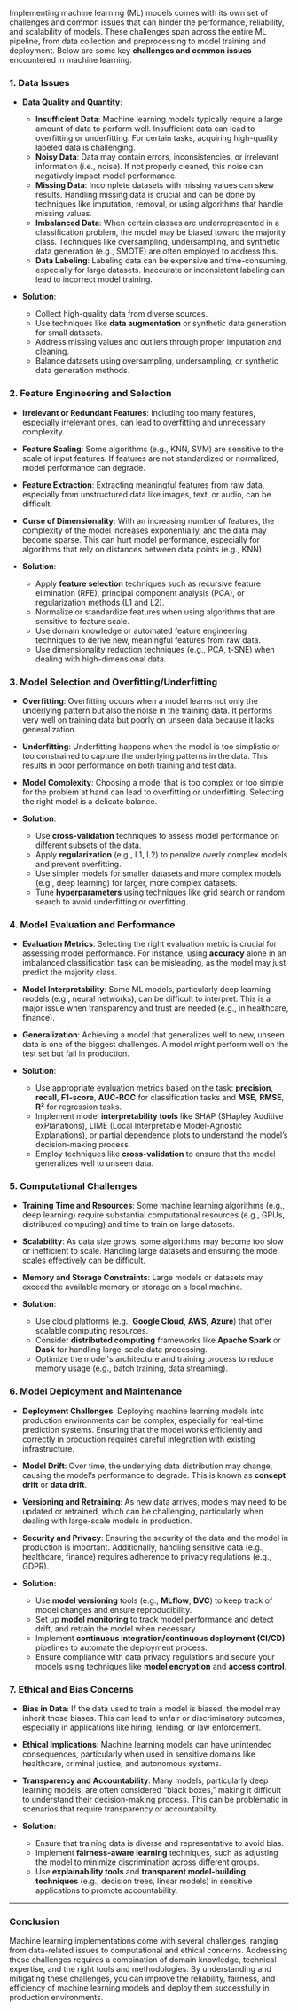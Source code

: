 Implementing machine learning (ML) models comes with its own set of challenges and common issues that can hinder the performance, reliability, and scalability of models. These challenges span across the entire ML pipeline, from data collection and preprocessing to model training and deployment. Below are some key **challenges and common issues** encountered in machine learning.

### 1. **Data Issues**

   - **Data Quality and Quantity**: 
     - **Insufficient Data**: Machine learning models typically require a large amount of data to perform well. Insufficient data can lead to overfitting or underfitting. For certain tasks, acquiring high-quality labeled data is challenging.
     - **Noisy Data**: Data may contain errors, inconsistencies, or irrelevant information (i.e., noise). If not properly cleaned, this noise can negatively impact model performance.
     - **Missing Data**: Incomplete datasets with missing values can skew results. Handling missing data is crucial and can be done by techniques like imputation, removal, or using algorithms that handle missing values.
     - **Imbalanced Data**: When certain classes are underrepresented in a classification problem, the model may be biased toward the majority class. Techniques like oversampling, undersampling, and synthetic data generation (e.g., SMOTE) are often employed to address this.
     - **Data Labeling**: Labeling data can be expensive and time-consuming, especially for large datasets. Inaccurate or inconsistent labeling can lead to incorrect model training.
   
   - **Solution**:
     - Collect high-quality data from diverse sources.
     - Use techniques like **data augmentation** or synthetic data generation for small datasets.
     - Address missing values and outliers through proper imputation and cleaning.
     - Balance datasets using oversampling, undersampling, or synthetic data generation methods.

### 2. **Feature Engineering and Selection**

   - **Irrelevant or Redundant Features**: Including too many features, especially irrelevant ones, can lead to overfitting and unnecessary complexity.
   - **Feature Scaling**: Some algorithms (e.g., KNN, SVM) are sensitive to the scale of input features. If features are not standardized or normalized, model performance can degrade.
   - **Feature Extraction**: Extracting meaningful features from raw data, especially from unstructured data like images, text, or audio, can be difficult.
   - **Curse of Dimensionality**: With an increasing number of features, the complexity of the model increases exponentially, and the data may become sparse. This can hurt model performance, especially for algorithms that rely on distances between data points (e.g., KNN).
   
   - **Solution**:
     - Apply **feature selection** techniques such as recursive feature elimination (RFE), principal component analysis (PCA), or regularization methods (L1 and L2).
     - Normalize or standardize features when using algorithms that are sensitive to feature scale.
     - Use domain knowledge or automated feature engineering techniques to derive new, meaningful features from raw data.
     - Use dimensionality reduction techniques (e.g., PCA, t-SNE) when dealing with high-dimensional data.

### 3. **Model Selection and Overfitting/Underfitting**

   - **Overfitting**: Overfitting occurs when a model learns not only the underlying pattern but also the noise in the training data. It performs very well on training data but poorly on unseen data because it lacks generalization.
   - **Underfitting**: Underfitting happens when the model is too simplistic or too constrained to capture the underlying patterns in the data. This results in poor performance on both training and test data.
   - **Model Complexity**: Choosing a model that is too complex or too simple for the problem at hand can lead to overfitting or underfitting. Selecting the right model is a delicate balance.
   
   - **Solution**:
     - Use **cross-validation** techniques to assess model performance on different subsets of the data.
     - Apply **regularization** (e.g., L1, L2) to penalize overly complex models and prevent overfitting.
     - Use simpler models for smaller datasets and more complex models (e.g., deep learning) for larger, more complex datasets.
     - Tune **hyperparameters** using techniques like grid search or random search to avoid underfitting or overfitting.

### 4. **Model Evaluation and Performance**

   - **Evaluation Metrics**: Selecting the right evaluation metric is crucial for assessing model performance. For instance, using **accuracy** alone in an imbalanced classification task can be misleading, as the model may just predict the majority class.
   - **Model Interpretability**: Some ML models, particularly deep learning models (e.g., neural networks), can be difficult to interpret. This is a major issue when transparency and trust are needed (e.g., in healthcare, finance).
   - **Generalization**: Achieving a model that generalizes well to new, unseen data is one of the biggest challenges. A model might perform well on the test set but fail in production.
   
   - **Solution**:
     - Use appropriate evaluation metrics based on the task: **precision**, **recall**, **F1-score**, **AUC-ROC** for classification tasks and **MSE**, **RMSE**, **R²** for regression tasks.
     - Implement model **interpretability tools** like SHAP (SHapley Additive exPlanations), LIME (Local Interpretable Model-Agnostic Explanations), or partial dependence plots to understand the model’s decision-making process.
     - Employ techniques like **cross-validation** to ensure that the model generalizes well to unseen data.

### 5. **Computational Challenges**

   - **Training Time and Resources**: Some machine learning algorithms (e.g., deep learning) require substantial computational resources (e.g., GPUs, distributed computing) and time to train on large datasets. 
   - **Scalability**: As data size grows, some algorithms may become too slow or inefficient to scale. Handling large datasets and ensuring the model scales effectively can be difficult.
   - **Memory and Storage Constraints**: Large models or datasets may exceed the available memory or storage on a local machine.
   
   - **Solution**:
     - Use cloud platforms (e.g., **Google Cloud**, **AWS**, **Azure**) that offer scalable computing resources.
     - Consider **distributed computing** frameworks like **Apache Spark** or **Dask** for handling large-scale data processing.
     - Optimize the model's architecture and training process to reduce memory usage (e.g., batch training, data streaming).

### 6. **Model Deployment and Maintenance**

   - **Deployment Challenges**: Deploying machine learning models into production environments can be complex, especially for real-time prediction systems. Ensuring that the model works efficiently and correctly in production requires careful integration with existing infrastructure.
   - **Model Drift**: Over time, the underlying data distribution may change, causing the model’s performance to degrade. This is known as **concept drift** or **data drift**.
   - **Versioning and Retraining**: As new data arrives, models may need to be updated or retrained, which can be challenging, particularly when dealing with large-scale models in production.
   - **Security and Privacy**: Ensuring the security of the data and the model in production is important. Additionally, handling sensitive data (e.g., healthcare, finance) requires adherence to privacy regulations (e.g., GDPR).
   
   - **Solution**:
     - Use **model versioning** tools (e.g., **MLflow**, **DVC**) to keep track of model changes and ensure reproducibility.
     - Set up **model monitoring** to track model performance and detect drift, and retrain the model when necessary.
     - Implement **continuous integration/continuous deployment (CI/CD)** pipelines to automate the deployment process.
     - Ensure compliance with data privacy regulations and secure your models using techniques like **model encryption** and **access control**.

### 7. **Ethical and Bias Concerns**

   - **Bias in Data**: If the data used to train a model is biased, the model may inherit those biases. This can lead to unfair or discriminatory outcomes, especially in applications like hiring, lending, or law enforcement.
   - **Ethical Implications**: Machine learning models can have unintended consequences, particularly when used in sensitive domains like healthcare, criminal justice, and autonomous systems.
   - **Transparency and Accountability**: Many models, particularly deep learning models, are often considered “black boxes,” making it difficult to understand their decision-making process. This can be problematic in scenarios that require transparency or accountability.
   
   - **Solution**:
     - Ensure that training data is diverse and representative to avoid bias.
     - Implement **fairness-aware learning** techniques, such as adjusting the model to minimize discrimination across different groups.
     - Use **explainability tools** and **transparent model-building techniques** (e.g., decision trees, linear models) in sensitive applications to promote accountability.

---

### Conclusion

Machine learning implementations come with several challenges, ranging from data-related issues to computational and ethical concerns. Addressing these challenges requires a combination of domain knowledge, technical expertise, and the right tools and methodologies. By understanding and mitigating these challenges, you can improve the reliability, fairness, and efficiency of machine learning models and deploy them successfully in production environments.
